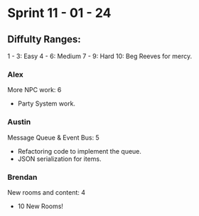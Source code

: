 # Sprint 11 - 01 - 24
## Diffulty Ranges:
1 - 3: Easy
4 - 6: Medium
7 - 9: Hard
10: Beg Reeves for mercy.


### Alex
More NPC work: 6
- Party System work.

### Austin
Message Queue & Event Bus: 5

- Refactoring code to implement the queue.
- JSON serialization for items.

### Brendan
 New rooms and content: 4
- 10 New Rooms!